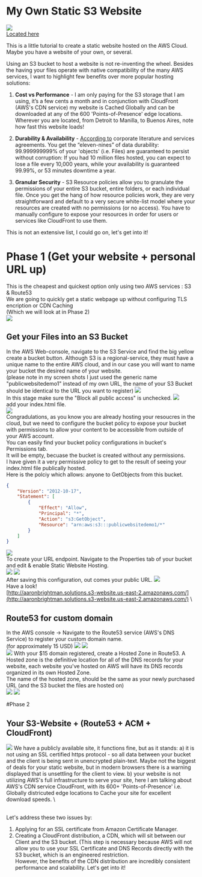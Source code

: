 # My Own Static S3 Website
![](ReadMe_Files/gittile.jpg)
\
[Located here](https://www.aaronbrightman.com)


This is a little tutorial to create a static website hosted on the AWS Cloud.  Maybe you have a website of your own, or several.



Using an S3 bucket to host a website is not re-inventing the wheel.  Besides the having your files operate with native compatibility of the many AWS services, I want to highlight few benefits over more popular hosting solutions:

1) **Cost vs Performance** - I am only paying for the S3 storage that I am using, it’s a few cents a month and in conjunction with CloudFront (AWS's CDN service) my website is Cached Globally and can be downloaded at any of the 600 'Points-of-Presence' edge locations.  Wherever you are located, from Detroit to Manilla, to Buenos Aires, note how fast this website loads!

2) **Durability & Availability** - [According to](https://docs.aws.amazon.com/AmazonS3/latest/userguide/DataDurability.html) corporate literature and services agreements.  You get the “eleven-nines” of data durability: 99.999999999% of your 'objects' (i.e. Files) are guaranteed to persist without corruption: If you had 10 million files hosted, you can expect to lose a file every 10,000 years, while your availability is guaranteed 99.99%, or 53 minutes downtime a year.

4) **Granular Security** - S3 Resource policies allow you to granulate the permissions of your entire S3 bucket, entire folders, or each individual file.  Once you get the hang of how resource policies work, they are very straightforward and default to a very secure white-list model where your resources are created with no permissions (or no access).  You have to manually configure to expose your resources in order for users or services like CloudFront to use them.

This is not an extensive list, I could go on, let's get into it!

# Phase 1 (Get your website + personal URL up)
This is the cheapest and quickest option only using two AWS services : S3 & Route53 \
We are going to quickly get a static webpage up without configuring TLS encription or CDN Caching  
(Which we will look at in Phase 2) \
![](ReadMe_Files/phase1diagram.jpg)




## Get your Files into an S3 Bucket
In the AWS Web-console, navigate to the S3 Service and find the big yellow create a bucket button.  Although S3 is a regional-service, they must have a unique name to the entire AWS cloud, and in our case you will want to name your bucket the desired name of your website. \
(please note in my screen shots I just used the generic name "publicwebsitedemo1" instead of my own URL, the name of your S3 Bucket should be identical to the URL you want to register) 
![](ReadMe_Files/s3a.jpg)
\
In this stage make sure the "Block all public access" is unchecked.
![](ReadMe_Files/s3b.jpg)
\
add your index.html file.
\
![](ReadMe_Files/s3c.jpg)
\
Congradulations, as you know you are already hosting your resoucres in the cloud, but we need to configure the bucket policy to expose your bucket with permissions to allow your content to be accessible from outside of your AWS account. \
You can easily find your bucket policy configurations in bucket's Permissions tab. \
It will be empty, becuase the bucket is created without any permissions. \
I have given it a very permissive policy to get to the result of seeing your index.html file publically hosted. \
Here is the polciy which allows: anyone to GetObjects from this bucket.
```json
{
    "Version": "2012-10-17",
    "Statement": [
        {
            "Effect": "Allow",
            "Principal": "*",
            "Action": "s3:GetObject",
            "Resource": "arn:aws:s3:::publicwebsitedemo1/*"
        }
    ]
}
```

![](ReadMe_Files/s3e.jpg)
\
To create your URL endpoint.  Navigate to the Properties tab of your bucket and edit & enable Static Website Hosting.
\
![](ReadMe_Files/s3f.jpg)
![](ReadMe_Files/s3g.jpg)
\
After saving this configuration, out comes your public URL.
![](ReadMe_Files/s3h.jpg)
\
Have a look!
\
[http://aaronbrightman.solutions.s3-website.us-east-2.amazonaws.com/](http://aaronbrightman.solutions.s3-website.us-east-2.amazonaws.com/)
\
## Route53 for custom domain
In the AWS console -> Navigate to the Route53 service (AWS's DNS Service) to register your custom domain name. \
(for approximately 15 USD) 
![](ReadMe_Files/domain1.jpg)
![](ReadMe_Files/domain2.jpg)
\
![](ReadMe_Files/domain3.jpg)
With your $15 domain registered, create a Hosted Zone in Route53.  A Hosted zone is the definitive location for all of the DNS records for your website, each website you've hosted on AWS will have its DNS records organized in its own Hosted Zone. \
The name of the hosted zone, should be the same as your newly purchased URL (and the S3 bucket the files are hosted on) \
![](ReadMe_Files/domain4.jpg)
![](ReadMe_Files/domain5.jpg)





#Phase 2
## Your S3-Website + (Route53 + ACM + CloudFront)
![](ReadMe_Files/notsecure.jpg)
We have a publicly available site, it functions fine, but as it stands:
a) it is not using an SSL certified https protocol - so all data between your bucket and the client is being sent in unencrypted plain-text.  Maybe not the biggest of deals for your static website, but in modern browsers there is a warning displayed that is unsettling  for the client to view.
b) your website is not utilizing AWS's full infrastructure to serve your site, here I am talking about AWS's CDN service CloudFront, with its 600+ 'Points-of-Presence' i.e. Globally districuted edge locations to Cache your site for excellent download speeds. \


\
Let's address these two issues by:
1) Applying for an SSL certificate from Amazon Certificate Manager.
2) Creating a CloudFront distribution, a CDN, which will sit between our Client and the S3 bucket. (This step is necessary because AWS will not allow you to use your SSL Certificate and DNS Records directly with the S3 bucket, which is an engineered restriction. \
However, the benefits of the CDN distribution are incredibly consistent performance and scalability.
Let's get into it!
